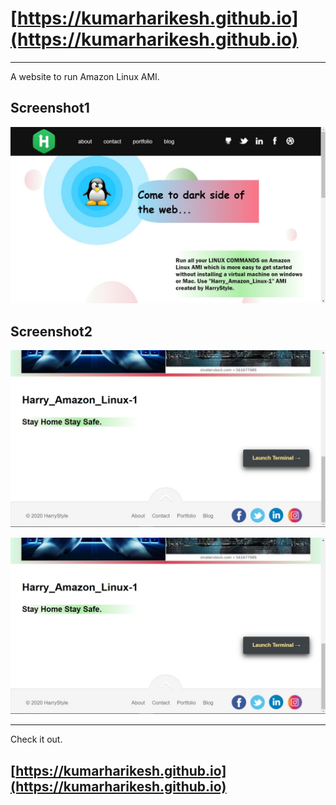 # [https://kumarharikesh.github.io](https://kumarharikesh.github.io)
---
A website to run Amazon Linux AMI.
## Screenshot1
[![Screenshot1](https://github.com/kumarharikesh/Hello-World/blob/master/AmazonLinuxAMIsnapshot.jpg "Screenshot1")](#)
## Screenshot2
[![Screenshot2](https://github.com/kumarharikesh/Hello-World/blob/master/AmazonLinuxAMIsnapshot0.jpg "Screenshot2")](#)

<p align="center">
  <img src="https://github.com/kumarharikesh/Hello-World/blob/master/AmazonLinuxAMIsnapshot0.jpg" title="hovertext">
</p>

---
Check it out.
## [https://kumarharikesh.github.io](https://kumarharikesh.github.io)
